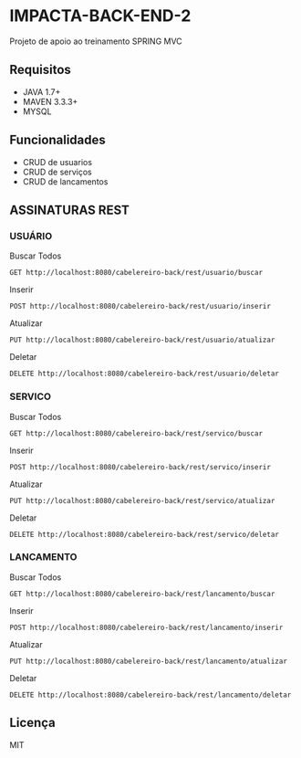 # IMPACTA-BACK-END-2
Projeto de apoio ao treinamento SPRING MVC

## Requisitos

  - JAVA 1.7+
  - MAVEN 3.3.3+
  - MYSQL

## Funcionalidades

  - CRUD de usuarios
  - CRUD de serviços
  - CRUD de lancamentos
  
## ASSINATURAS REST
### USUÁRIO

Buscar Todos
```
GET http://localhost:8080/cabelereiro-back/rest/usuario/buscar
```

Inserir
```
POST http://localhost:8080/cabelereiro-back/rest/usuario/inserir
```

Atualizar
```
PUT http://localhost:8080/cabelereiro-back/rest/usuario/atualizar
```

Deletar
```
DELETE http://localhost:8080/cabelereiro-back/rest/usuario/deletar
```

### SERVICO

Buscar Todos
```
GET http://localhost:8080/cabelereiro-back/rest/servico/buscar
```

Inserir
```
POST http://localhost:8080/cabelereiro-back/rest/servico/inserir
```

Atualizar
```
PUT http://localhost:8080/cabelereiro-back/rest/servico/atualizar
```

Deletar
```
DELETE http://localhost:8080/cabelereiro-back/rest/servico/deletar
```

### LANCAMENTO

Buscar Todos
```
GET http://localhost:8080/cabelereiro-back/rest/lancamento/buscar
```

Inserir
```
POST http://localhost:8080/cabelereiro-back/rest/lancamento/inserir
```

Atualizar
```
PUT http://localhost:8080/cabelereiro-back/rest/lancamento/atualizar
```

Deletar
```
DELETE http://localhost:8080/cabelereiro-back/rest/lancamento/deletar
```

## Licença

MIT

